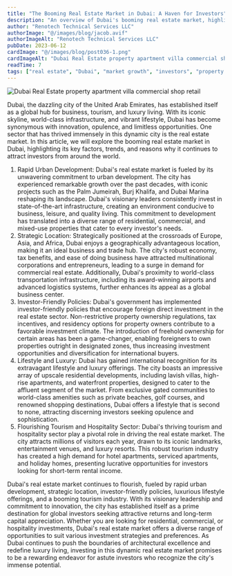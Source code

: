```yaml
---
title: "The Booming Real Estate Market in Dubai: A Haven for Investors"
description: "An overview of Dubai's booming real estate market, highlighting growth, investor policies, luxury lifestyle, and tourism impact."
author: "Renotech Technical Services LLC"
authorImage: "@/images/blog/jacob.avif"
authorImageAlt: "Renotech Technical Services LLC"
pubDate: 2023-06-12
cardImage: "@/images/blog/post036-1.png"
cardImageAlt: "Dubai Real Estate property apartment villa commercial shop retail"
readTime: 7
tags: ["real estate", "Dubai", "market growth", "investors", "property trends"]
---
```


![Dubai Real Estate property apartment villa commercial shop retail](@/images/blog/post036-1.png "Dubai Real Estate property apartment villa commercial shop retail")

Dubai, the dazzling city of the United Arab Emirates, has established itself as a global hub for business, tourism, and luxury living. With its iconic skyline, world-class infrastructure, and vibrant lifestyle, Dubai has become synonymous with innovation, opulence, and limitless opportunities. One sector that has thrived immensely in this dynamic city is the real estate market. In this article, we will explore the booming real estate market in Dubai, highlighting its key factors, trends, and reasons why it continues to attract investors from around the world.

1.  Rapid Urban Development: Dubai's real estate market is fueled by its unwavering commitment to urban development. The city has experienced remarkable growth over the past decades, with iconic projects such as the Palm Jumeirah, Burj Khalifa, and Dubai Marina reshaping its landscape. Dubai's visionary leaders consistently invest in state-of-the-art infrastructure, creating an environment conducive to business, leisure, and quality living. This commitment to development has translated into a diverse range of residential, commercial, and mixed-use properties that cater to every investor's needs.
2.  Strategic Location: Strategically positioned at the crossroads of Europe, Asia, and Africa, Dubai enjoys a geographically advantageous location, making it an ideal business and trade hub. The city's robust economy, tax benefits, and ease of doing business have attracted multinational corporations and entrepreneurs, leading to a surge in demand for commercial real estate. Additionally, Dubai's proximity to world-class transportation infrastructure, including its award-winning airports and advanced logistics systems, further enhances its appeal as a global business center.
3.  Investor-Friendly Policies: Dubai's government has implemented investor-friendly policies that encourage foreign direct investment in the real estate sector. Non-restrictive property ownership regulations, tax incentives, and residency options for property owners contribute to a favorable investment climate. The introduction of freehold ownership for certain areas has been a game-changer, enabling foreigners to own properties outright in designated zones, thus increasing investment opportunities and diversification for international buyers.
4.  Lifestyle and Luxury: Dubai has gained international recognition for its extravagant lifestyle and luxury offerings. The city boasts an impressive array of upscale residential developments, including lavish villas, high-rise apartments, and waterfront properties, designed to cater to the affluent segment of the market. From exclusive gated communities to world-class amenities such as private beaches, golf courses, and renowned shopping destinations, Dubai offers a lifestyle that is second to none, attracting discerning investors seeking opulence and sophistication.
5.  Flourishing Tourism and Hospitality Sector: Dubai's thriving tourism and hospitality sector play a pivotal role in driving the real estate market. The city attracts millions of visitors each year, drawn to its iconic landmarks, entertainment venues, and luxury resorts. This robust tourism industry has created a high demand for hotel apartments, serviced apartments, and holiday homes, presenting lucrative opportunities for investors looking for short-term rental income.

Dubai's real estate market continues to flourish, fueled by rapid urban development, strategic location, investor-friendly policies, luxurious lifestyle offerings, and a booming tourism industry. With its visionary leadership and commitment to innovation, the city has established itself as a prime destination for global investors seeking attractive returns and long-term capital appreciation. Whether you are looking for residential, commercial, or hospitality investments, Dubai's real estate market offers a diverse range of opportunities to suit various investment strategies and preferences. As Dubai continues to push the boundaries of architectural excellence and redefine luxury living, investing in this dynamic real estate market promises to be a rewarding endeavor for astute investors who recognize the city's immense potential.
